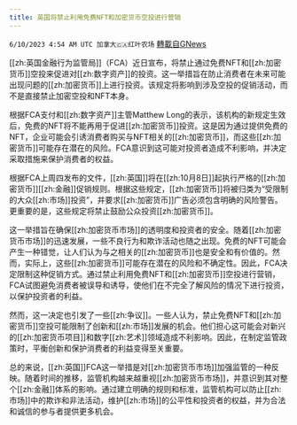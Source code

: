 ```yaml
---
title: 英国将禁止利用免费NFT和加密货币空投进行营销
---
```

`6/10/2023 4:54 AM UTC 加拿大🇨🇦红叶农场` [轉載自GNews](https://gnews.org/articles/1373413)

[[zh:英国金融行为监管局]]（FCA）近日宣布，将禁止通过免费NFT和[[zh:加密货币]]空投来促进对[[zh:数字资产]]的投资。这一举措旨在防止消费者在未来可能出现问题的[[zh:加密货币]]上进行投资。该规定将影响到涉及空投的促销活动，而不是直接禁止加密空投和NFT本身。

根据FCA支付和[[zh:数字资产]]主管Matthew Long的表示，该机构的新规定生效后，免费的NFT将不能再用于促进[[zh:加密货币]]投资。这是因为通过提供免费的NFT，企业可能会引诱消费者购买与NFT相关的[[zh:加密货币]]，而这些[[zh:加密货币]]可能存在潜在的风险。FCA意识到这可能对投资者造成不利影响，并决定采取措施来保护消费者的权益。

根据FCA上周四发布的文件，[[zh:英国]]将在[[zh:10月8日]]起执行严格的[[zh:加密货币]][[zh:金融]]促销规则。根据这些规定，[[zh:加密货币]]将被归类为“受限制的大众[[zh:市场]]投资”，并要求[[zh:加密货币]]广告必须包含明确的风险警告。更重要的是，这些规定将禁止鼓励公众投资[[zh:加密货币]]。

这一举措旨在确保[[zh:加密货币市场]]的透明度和投资者的安全。随着[[zh:加密货币市场]]的迅速发展，一些不良行为和欺诈活动也随之出现。免费的NFT可能会产生一种错觉，让人们认为与之相关的[[zh:加密货币]]也是安全和有价值的。然而，实际上，这些[[zh:加密货币]]可能存在潜在的风险和不确定性。因此，FCA决定限制这种促销方式。通过禁止利用免费NFT和[[zh:加密货币]]空投进行营销，FCA试图避免消费者被误导和诱导，使他们在不完全了解风险的情况下进行投资，以保护投资者的利益。

然而，这一决定也引发了一些[[zh:争议]]。一些人认为，禁止免费NFT和[[zh:加密货币]]空投可能限制了创新和[[zh:市场]]发展的机会。他们担心这可能会对新兴的[[zh:加密货币项目]]和数字[[zh:艺术]]领域造成不利影响。因此，在制定监管政策时，平衡创新和保护消费者的利益变得至关重要。

总的来说，[[zh:英国]]FCA这一举措是对[[zh:加密货币市场]]加强监管的一种反映。随着时间的推移，监管机构越来越重视[[zh:加密货币市场]]，并意识到其对整个[[zh:金融]]体系的影响。通过建立明确的规则和标准，监管机构可以防止[[zh:市场]]中的欺诈和非法活动，维护[[zh:市场]]的公平性和投资者的权益，并为合法和诚信的参与者提供更多机会。
